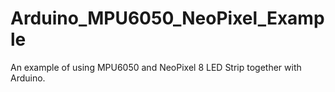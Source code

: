 # Arduino_MPU6050_NeoPixel_Example
An example of using MPU6050 and NeoPixel 8 LED Strip together with Arduino.

